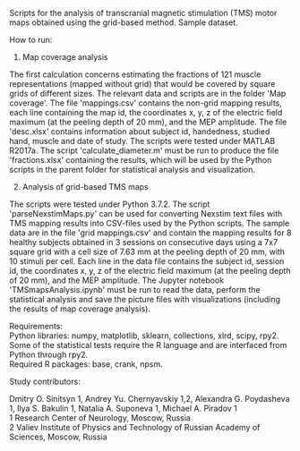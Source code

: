 Scripts for the analysis of transcranial magnetic stimulation (TMS) motor maps obtained using the grid-based method. Sample dataset.

How to run:

1. Map coverage analysis

The first calculation concerns estimating the fractions of 121 muscle representations (mapped without grid) that would be covered by square grids of different sizes. The relevant data and scripts are in the folder 'Map coverage'. The file 'mappings.csv' contains the non-grid mapping results, each line containing the map id, the coordinates x, y, z of the electric field maximum (at the peeling depth of 20 mm), and the MEP amplitude. The file 'desc.xlsx' contains information about subject id, handedness, studied hand, muscle and date of study. The scripts were tested under MATLAB R2017a. The script 'calculate_diameter.m' must be run to produce the file 'fractions.xlsx' containing the results, which will be used by the Python scripts in the parent folder for statistical analysis and visualization.

2. Analysis of grid-based TMS maps

The scripts were tested under Python 3.7.2. The script 'parseNexstimMaps.py' can be used for converting Nexstim text files with TMS mapping results into CSV-files used by the Python scripts. The sample data are in the file 'grid mappings.csv' and contain the mapping results for 8 healthy subjects obtained in 3 sessions on consecutive days using a 7x7 square grid with a cell size of 7.63 mm at the peeling depth of 20 mm, with 10 stimuli per cell. Each line in the data file contains the subject id, session id, the coordinates x, y, z of the electric field maximum (at the peeling depth of 20 mm), and the MEP amplitude. The Jupyter notebook 'TMSmapsAnalysis.ipynb' must be run to read the data, perform the statistical analysis and save the picture files with visualizations (including the results of map coverage analysis).

Requirements:  
Python libraries: numpy, matplotlib, sklearn, collections, xlrd, scipy, rpy2.\
Some of the statistical tests require the R language and are interfaced from Python through rpy2.\
Required R packages: base, crank, npsm.


Study contributors:

Dmitry O. Sinitsyn 1, Andrey Yu. Chernyavskiy 1,2, Alexandra G. Poydasheva 1, Ilya S. Bakulin 1, Natalia А. Suponeva 1, Michael A. Piradov 1\
1 Research Center of Neurology, Moscow, Russia\
2 Valiev Institute of Physics and Technology of Russian Academy of Sciences, Moscow, Russia
